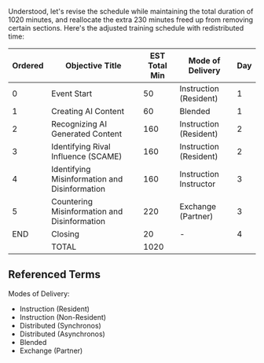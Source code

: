 Understood, let's revise the schedule while maintaining the total duration of 1020 minutes, and reallocate the extra 230 minutes freed up from removing certain sections. Here's the adjusted training schedule with redistributed time:

| Ordered | Objective Title                               | EST Total Min | Mode of Delivery       | Day |
| ------- | --------------------------------------------- | ------------- | ---------------------- | --- |
| 0       | Event Start                                   | 50            | Instruction (Resident) | 1   |
| 1       | Creating AI Content                           | 60            | Blended                | 1   |
| 2       | Recognizing AI Generated Content              | 160           | Instruction (Resident) | 2   |
| 3       | Identifying Rival Influence (SCAME)           | 160           | Instruction (Resident) | 2   |
| 4       | Identifying Misinformation and Disinformation | 160           | Instruction Instructor | 3   |
| 5       | Countering Misinformation and Disinformation  | 220           | Exchange (Partner)     | 3   |
| END     | Closing                                       | 20            | -                      | 4   |
|         | TOTAL                                         | 1020          |                        |     |


## Referenced Terms
Modes of Delivery:
-  Instruction (Resident)
-  Instruction (Non-Resident)
-  Distributed (Synchronos)
-  Distributed (Asynchronos)
-  Blended
- Exchange (Partner)
